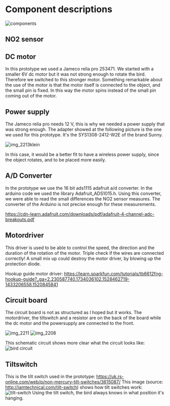 # Component descriptions
![components](https://user-images.githubusercontent.com/31654421/40971480-1034dc5a-68be-11e8-9307-9f7e7ecde65f.jpg)

## NO2 sensor
## DC motor
In this prototype we used a Jameco relia pro 253471. We started with a smaller 6V dc motor but it was not strong enough to rotate the bird. Therefore we switched to this stronger motor. Something remarkable about the use of the motor is that the motor itself is connected to the object, and the small pin is fixed. In this way the motor spins instead of the small pin coming out of the motor. 

## Power supply
The Jameco relia pro needs 12 V, this is why we needed a power supply that was strong enough. The adapter showed at the following picture is the one we used for this prototype. It's the SYS1308-2412-W2E of the brand Sunny. 

![img_2213klein](https://user-images.githubusercontent.com/31654421/40981644-bd8be674-68db-11e8-80a4-dcecf0c7a6ab.jpg)

In this case, it would be a better fit to have a wireless power supply, since the object rotates, and to be placed more easily. 

## A/D Converter
In the prototype we use the 16 bit ads1115 adafruit a/d converter. In the arduino code we used the library Adafruit_ADS1015.h.
Using this converter, we were able to read the small differences the NO2 sensor measures. The converter of the Arduino is not precise enough for these measurements.

https://cdn-learn.adafruit.com/downloads/pdf/adafruit-4-channel-adc-breakouts.pdf

## Motordriver
This driver is used to be able to control the speed, the direction and the duration of the rotation of the motor. Triple check if the wires are connected correctly! A small mix up could destroy the motor driver, by blowing up the protection diode. 

Hookup guide motor driver:
https://learn.sparkfun.com/tutorials/tb6612fng-hookup-guide?_ga=2.230587740.1734036102.1528462719-1433206558.1520845841

## Circuit board
The circuit board is not as structured as I hoped but it works. The motordriver, the tiltswitch and a resistor are on the back of the board while the dc motor and the powersupply are connected to the front. 

![img_2211](https://user-images.githubusercontent.com/31654421/41039772-c35cd792-699a-11e8-8019-fc1010be7bb1.jpg)
![img_2208](https://user-images.githubusercontent.com/31654421/41039788-cc8b80f2-699a-11e8-8721-16809df29891.jpg)

This schematic circuit shows more clear what the circuit looks like:
![bird circuit](https://user-images.githubusercontent.com/31654421/41159503-04911dfc-6b2d-11e8-90c6-c00dcc495404.jpg)

## Tiltswitch
This is the tilt switch used in the prototype:
https://uk.rs-online.com/web/p/non-mercury-tilt-switches/3615087/
This image (source: http://iamtechnical.com/tilt-switch) shows how tilt switches work:
![tilt-switch](https://user-images.githubusercontent.com/31654421/41160310-8938efba-6b2f-11e8-83e4-a8784ac12387.jpg)
Using the tilt switch, the bird always knows in what position it's hanging.

